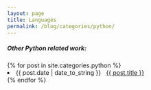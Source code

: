 ```yaml
---
layout: page
title: Languages
permalink: /blog/categories/python/
---
```


<h5> Other Python related work: </h5>

<div class="card">
	{% for post in site.categories.python %}
		<li class="category-posts"><span>{{ post.date | date_to_string }}</span> &nbsp; <a href="{{ post.url }}">{{ post.title }}</a></li>
	{% endfor %}
</div>

